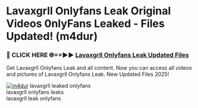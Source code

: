 # Lavaxgrll Onlyfans Leak Original Videos 0nlyFans Leaked - Files Updated! (m4dur)

<h3>🔴 CLICK HERE 🌐==►► <a href="https://tinyurl.com/2jnfzry5" rel="nofollow">Lavaxgrll Onlyfans Leak Updated Files</a></h3>

Get Lavaxgrll Onlyfans Leak and all content. Now you can access all videos and pictures of Lavaxgrll Onlyfans Leak. New Updated Files 2025!

[![m4dur](https://i.imgur.com/GyGTBgg.gif)](https://tinyurl.com/2jnfzry5)
lavaxgrll leaked onlyfans<br>
lavaxgrll onlyfans leaks<br>
lavaxgrll leak onlyfans